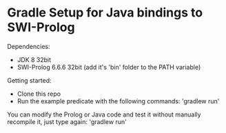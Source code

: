 Gradle Setup for Java bindings to SWI-Prolog
===

Dependencies:
- JDK 8 32bit
- SWI-Prolog 6.6.6 32bit (add it's 'bin' folder to the PATH variable)

Getting started:
- Clone this repo
- Run the example predicate with the following commands: 'gradlew run'

You can modify the Prolog or Java code and test it without manually recompile it, just type again: 'gradlew run'
